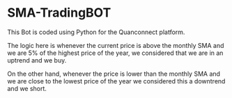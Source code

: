 # SMA-TradingBOT

This Bot is coded using Python for the Quanconnect platform. 

The logic here is whenever the current price is above the monthly SMA and we are 5% of the highest price of the year, we considered that we are in an uptrend and we buy.

On the other hand, whenever the price is lower than the monthly SMA and we are close to the lowest price of the year we considered this a downtrend and we short.
